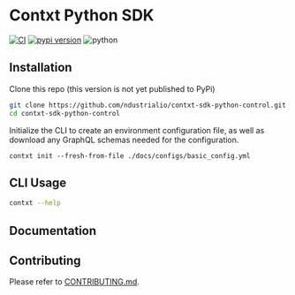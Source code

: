 # Contxt Python SDK

[![CI](https://github.com/ndustrialio/contxt-sdk-python/workflows/CI/badge.svg)](https://github.com/ndustrialio/contxt-sdk-python/actions?query=workflow%3ACI)
[![pypi version](https://img.shields.io/pypi/v/contxt-sdk.svg)](https://pypi.org/project/contxt-sdk/)
![python](https://img.shields.io/badge/python-3.7+-blue.svg)

## Installation

Clone this repo (this version is not yet published to PyPi)
```sh
git clone https://github.com/ndustrialio/contxt-sdk-python-control.git
cd contxt-sdk-python-control
```

Initialize the CLI to create an environment configuration file, as well as download
any GraphQL schemas needed for the configuration.
```shell
contxt init --fresh-from-file ./docs/configs/basic_config.yml
```

## CLI Usage

```sh
contxt --help
```

## Documentation


## Contributing

Please refer to [CONTRIBUTING.md](CONTRIBUTING.md).
